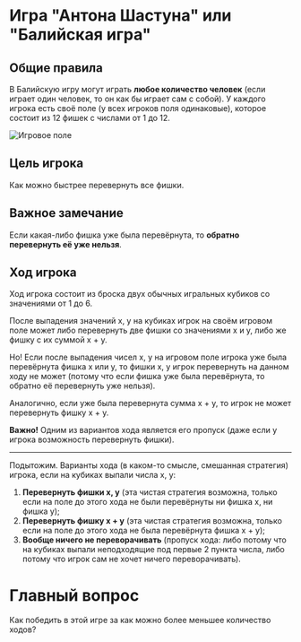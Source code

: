 # Игра "Антона Шастуна" или "Балийская игра"
## Общие правила
В Балийскую игру могут играть **любое количество человек** (если играет один человек, то он как бы играет сам с собой).
У каждого игрока есть своё поле (у всех игроков поля одинаковые), которое состоит из 12 фишек с числами от 1 до 12.

![Игровое поле](https://github.com/user-attachments/assets/549e2285-0557-4476-bf79-d42515b7d03f)



## Цель игрока
Как можно быстрее перевернуть все фишки.

## Важное замечание
Если какая-либо фишка уже была перевёрнута, то **обратно перевернуть её уже нельзя**.

## Ход игрока
Ход игрока состоит из броска двух обычных игральных кубиков со значениями от 1 до 6.

После выпадения значений x, y на кубиках игрок на своём игровом поле может либо перевернуть две фишки со значениями x и y, либо же фишку с их суммой x + y.

Но! Если после выпадения чисел x, y на игровом поле игрока уже была перевёрнута фишка x или y, то фишки x, y игрок перевернуть на данном ходу не может (потому что если фишка уже была перевёрнута, то обратно её перевернуть уже нельзя).

Аналогично, если уже была перевернута сумма x + y, то игрок не может перевернуть фишку x + y.

**Важно!** Одним из вариантов хода является его пропуск (даже если у игрока возможность перевернуть фишки).

---

Подытожим. Варианты хода (в каком-то смысле, смешанная стратегия) игрока, если на кубиках выпали числа x, y:

1) **Перевернуть фишки x, y** (эта чистая стратегия возможна, только если на поле до этого хода не были перевёрнуты ни фишка x, ни фишка y);
2) **Перевернуть фишку x + y** (эта чистая стратегия возможна, только если на поле до этого хода не была перевёрнута фишка x + y);
3) **Вообще ничего не переворачивать** (пропуск хода: либо потому что на кубиках выпали неподходящие под первые 2 пункта числа, либо потому что игрок сам не хочет ничего переворачивать).

# Главный вопрос
Как победить в этой игре за как можно более меньшее количество ходов?
